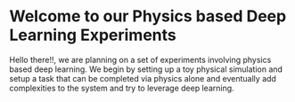 # Welcome to our Physics based Deep Learning Experiments

Hello there!!, we are planning on a set of experiments involving physics based deep learning. We begin by setting up a toy physical simulation and setup a task that can be completed via physics alone
and eventually add complexities to the system and try to leverage deep learning.

```{tableofcontents}
```
